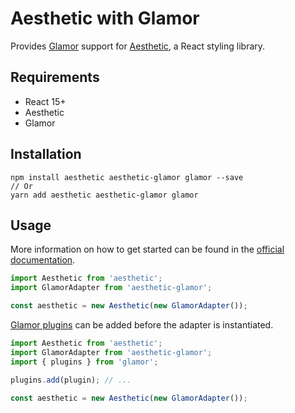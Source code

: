 # Aesthetic with Glamor

Provides [Glamor](https://github.com/threepointone/glamor) support for
[Aesthetic](https://github.com/milesj/aesthetic), a React styling library.

## Requirements

* React 15+
* Aesthetic
* Glamor

## Installation

```
npm install aesthetic aesthetic-glamor glamor --save
// Or
yarn add aesthetic aesthetic-glamor glamor
```

## Usage

More information on how to get started can be found in the
[official documentation](https://github.com/milesj/aesthetic).

```javascript
import Aesthetic from 'aesthetic';
import GlamorAdapter from 'aesthetic-glamor';

const aesthetic = new Aesthetic(new GlamorAdapter());
```

[Glamor plugins](https://github.com/threepointone/glamor/blob/master/docs/plugins.md)
can be added before the adapter is instantiated.

```javascript
import Aesthetic from 'aesthetic';
import GlamorAdapter from 'aesthetic-glamor';
import { plugins } from 'glamor';

plugins.add(plugin); // ...

const aesthetic = new Aesthetic(new GlamorAdapter());
```

